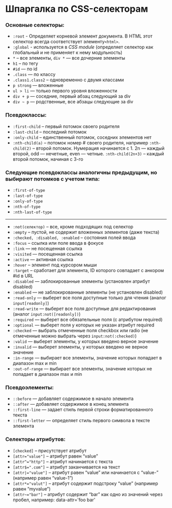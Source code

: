 # Шпаргалка по CSS-селекторам

### Основные селекторы:

- `:root` - Определяет корневой элемент документа. В HTML этот селектор всегда соответствует элементу`<html>`.
- `:global` - используется в _CSS module_ (определяет селектор как глобальный и не применяет к нему модульность)
- `*` – все элементы, `div *` — все дочерние элементы
- `h1` – по тегу
- `#id` — по id
- `.class` — по классу
- `.class1.class2` – одновременно с двумя классами
- `p strong` — вложенные
- `ul > li` — только первого уровня вложенности
- `div + p` — соседние, первый абзац следующий за div
- `div ~ p` — родственные, все абзацы следующие за div

### Псевдоклассы:

- `:first-child` – первый потомок своего родителя
- `:last-child` – последний потомок
- `:only-child` – единственный потомок, соседних элементов нет
- `:nth-child(a)` – потомок номер # своего родителя, например `:nth-child(2)` – второй потомок. Нумерация начинается с 1. 2n — каждый второй, odd — нечетные, even — четные.
  `:nth-child(2n+3)` – каждый второй потомок, начиная с 3-го

### Следующие псевдоклассы аналогичны предыдущим, но выбирают потомков с учетом типа:

- `:first-of-type`
- `:last-of-type`
- `:only-of-type`
- `:nth-of-type`
- `:nth-last-of-type`

---

- `:not(селектор)` – все, кроме подходящих под селектор
- `:empty` – пустой, не содержит вложенных элементов (даже текста)
- `:checked, :disabled, :enabled` – состояния полей ввода
- `:focus` – ссылка или поле ввода в фокусе
- `:link` — не посещенная ссылка
- `:visited` — посещенная ссылка
- `:active` — активная ссылка
- `:hover` – элемент под курсором мыши
- `:target` – сработает для элемента, ID которого совпадает с анкором #id в URL
- `:disabled` — заблокированные элементы (установлен атрибут disabled)
- `:enabled` — не заблокированные элементы (не установлен disabled)
- `:read-only` — выберет все поля доступные только для чтения (аналог `input[readonly]`)
- `:read-write` — выберет все поля доступные для редактирования (аналог `input:not([readonly])`)
- `:required` — выберет все обязательные поля (с атрибутом required)
- `:optional` — выберет поля у которых не указан атрибут required
- `:checked` — выбрать отмеченные поля checkbox или radio (не отмеченные можно выбрать через `input:not(:checked)`)
- `:valid` — выберет элементы, у которых введено верное значение
- `:invalid` — выберет элементы, у которых введено не верное значение
- `:in-range` — выбирает все элементы, значение которых попадает в диапазон max и min
- `:out-of-range` — выбирает все элементы, значение которых не попадает в диапазон max и min

### Псевдоэлементы:

- `::before` — добавляет содержимое в начало элемента
- `::after` — добавляет содержимое в конец элемента
- `::first-line` — задает стиль первой строки форматированного текста
- `::first-letter` — определяет стиль первого символа в тексте элемента

### Селекторы атрибутов:

- `[checked]` – присутствует атрибут
- `[attr="value"]` – атрибут равен “value”
- `[attr^="http"]` – атрибут начинается с текста
- `[attr$=".com"]` – атрибут заканчивается на текст
- `[attr|="value"]` – атрибут равен “value” или начинается с “value-” (например равен “value-1”)
- `[attr*="valut"]` – атрибут содержит подстроку “value” (например равен “myvalue”)
- `[attr~="bar"]` – атрибут содержит “bar” как одно из значений через пробел, например: data-attr='foo bar'

